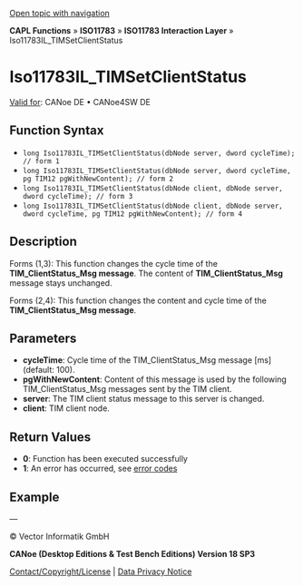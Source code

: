[Open topic with navigation](../../../../../../CANoeDEFamily.htm#Topics/CAPLFunctions/ISO11783/ISOInteractionLayer/Functions/CAPLfunctionIso11783ILtimSetClientStatus.md)

**CAPL Functions** » **ISO11783** » **ISO11783 Interaction Layer** » Iso11783IL_TIMSetClientStatus

# Iso11783IL_TIMSetClientStatus

[Valid for](../../../../Shared/FeatureAvailability.md): CANoe DE • CANoe4SW DE

## Function Syntax

- `long Iso11783IL_TIMSetClientStatus(dbNode server, dword cycleTime); // form 1`
- `long Iso11783IL_TIMSetClientStatus(dbNode server, dword cycleTime, pg TIM12 pgWithNewContent); // form 2`
- `long Iso11783IL_TIMSetClientStatus(dbNode client, dbNode server, dword cycleTime); // form 3`
- `long Iso11783IL_TIMSetClientStatus(dbNode client, dbNode server, dword cycleTime, pg TIM12 pgWithNewContent); // form 4`

## Description

Forms (1,3): This function changes the cycle time of the **TIM_ClientStatus_Msg message**. The content of **TIM_ClientStatus_Msg** message stays unchanged.

Forms (2,4): This function changes the content and cycle time of the **TIM_ClientStatus_Msg message**.

## Parameters

- **cycleTime**: Cycle time of the TIM_ClientStatus_Msg message [ms] (default: 100).
- **pgWithNewContent**: Content of this message is used by the following TIM_ClientStatus_Msg messages sent by the TIM client.
- **server**: The TIM client status message to this server is changed.
- **client**: TIM client node.

## Return Values

- **0**: Function has been executed successfully
- **1**: An error has occurred, see [error codes](../../../CAPLfunctionsISOj1939ErrorCodes.md)

## Example

—

© Vector Informatik GmbH

**CANoe (Desktop Editions & Test Bench Editions) Version 18 SP3**

[Contact/Copyright/License](../../../../Shared/ContactCopyrightLicense.md) | [Data Privacy Notice](https://www.vector.com/int/en/company/get-info/privacy-policy/)
